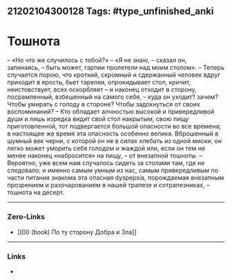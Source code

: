 21202104300128
Tags: #type_unfinished_anki 
---
# Тошнота

– «Но что же случилось с тобой?» – «Я не знаю, – сказал он, запинаясь, – быть может, гарпии пролетели над моим столом». – Теперь случается порою, что кроткий, скромный и сдержанный человек вдруг приходит в ярость, бьет тарелки, опрокидывает стол, кричит, неистовствует, всех оскорбляет – и наконец отходит в сторону, посрамленный, взбешенный на самого себя, – куда он уходит? зачем? Чтобы умирать с голоду в стороне? Чтобы задохнуться от своих воспоминаний? – Кто обладает алчностью высокой и привередливой души и лишь изредка видит свой стол накрытым, свою пищу приготовленной, тот подвергается большой опасности во все времена; в настоящее же время эта опасность особенно велика. Вброшенный в шумный век черни, с которой он не в силах хлебать из одной миски, он легко может уморить себя голодом и жаждой или, если он тем не менее наконец «набросится» на пищу, – от внезапной тошноты. – Вероятно, уже всем нам случалось сидеть за столами там, где не следовало; и именно самым умным из нас, самым привередливым по части питания знакома эта опасная dyspepsia, порождаемая внезапным прозрением и разочарованием в нашей трапезе и сотрапезниках, – тошнота на десерт.

---
### Zero-Links
- [[00 (book) По ту сторону Добра и Зла]]
---
### Links
-